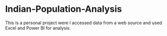 # Indian-Population-Analysis
This is a personal project were I accessed data from a web source and used Excel and Power BI for analysis.
